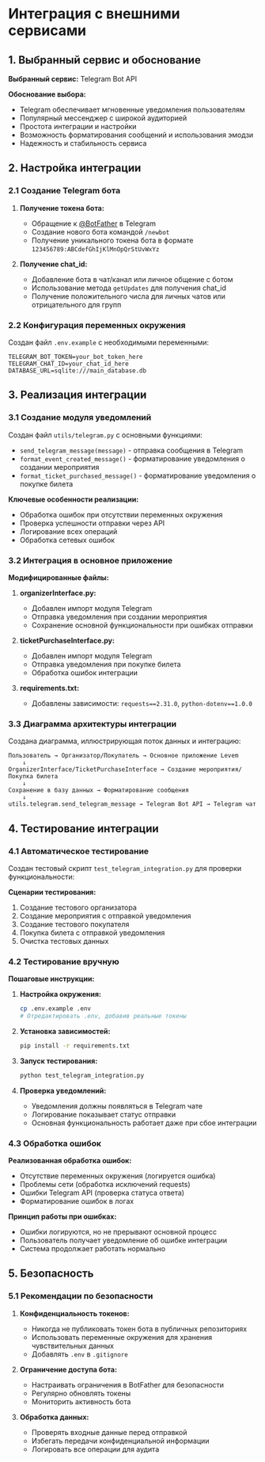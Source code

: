 # Интеграция с внешними сервисами

## 1. Выбранный сервис и обоснование

**Выбранный сервис:** Telegram Bot API

**Обоснование выбора:**
- Telegram обеспечивает мгновенные уведомления пользователям
- Популярный мессенджер с широкой аудиторией
- Простота интеграции и настройки
- Возможность форматирования сообщений и использования эмодзи
- Надежность и стабильность сервиса

## 2. Настройка интеграции

### 2.1 Создание Telegram бота

1. **Получение токена бота:**
   - Обращение к [@BotFather](https://t.me/BotFather) в Telegram
   - Создание нового бота командой `/newbot`
   - Получение уникального токена бота в формате `123456789:ABCdefGhIjKlMnOpQrStUvWxYz`

2. **Получение chat_id:**
   - Добавление бота в чат/канал или личное общение с ботом
   - Использование метода `getUpdates` для получения chat_id
   - Получение положительного числа для личных чатов или отрицательного для групп

### 2.2 Конфигурация переменных окружения

Создан файл `.env.example` с необходимыми переменными:

```env
TELEGRAM_BOT_TOKEN=your_bot_token_here
TELEGRAM_CHAT_ID=your_chat_id_here
DATABASE_URL=sqlite:///main_database.db
```

## 3. Реализация интеграции

### 3.1 Создание модуля уведомлений

Создан файл `utils/telegram.py` с основными функциями:

- `send_telegram_message(message)` - отправка сообщения в Telegram
- `format_event_created_message()` - форматирование уведомления о создании мероприятия
- `format_ticket_purchased_message()` - форматирование уведомления о покупке билета

**Ключевые особенности реализации:**
- Обработка ошибок при отсутствии переменных окружения
- Проверка успешности отправки через API
- Логирование всех операций
- Обработка сетевых ошибок

### 3.2 Интеграция в основное приложение

**Модифицированные файлы:**

1. **organizerInterface.py:**
   - Добавлен импорт модуля Telegram
   - Отправка уведомления при создании мероприятия
   - Сохранение основной функциональности при ошибках отправки

2. **ticketPurchaseInterface.py:**
   - Добавлен импорт модуля Telegram
   - Отправка уведомления при покупке билета
   - Обработка ошибок интеграции

3. **requirements.txt:**
   - Добавлены зависимости: `requests==2.31.0`, `python-dotenv==1.0.0`

### 3.3 Диаграмма архитектуры интеграции

Создана диаграмма, иллюстрирующая поток данных и интеграцию:

```
Пользователь → Организатор/Покупатель → Основное приложение Levem
    ↓
OrganizerInterface/TicketPurchaseInterface → Создание мероприятия/Покупка билета
    ↓
Сохранение в базу данных → Форматирование сообщения
    ↓
utils.telegram.send_telegram_message → Telegram Bot API → Telegram чат
```

## 4. Тестирование интеграции

### 4.1 Автоматическое тестирование

Создан тестовый скрипт `test_telegram_integration.py` для проверки функциональности:

**Сценарии тестирования:**
1. Создание тестового организатора
2. Создание мероприятия с отправкой уведомления
3. Создание тестового покупателя
4. Покупка билета с отправкой уведомления
5. Очистка тестовых данных

### 4.2 Тестирование вручную

**Пошаговые инструкции:**

1. **Настройка окружения:**
   ```bash
   cp .env.example .env
   # Отредактировать .env, добавив реальные токены
   ```

2. **Установка зависимостей:**
   ```bash
   pip install -r requirements.txt
   ```

3. **Запуск тестирования:**
   ```bash
   python test_telegram_integration.py
   ```

4. **Проверка уведомлений:**
   - Уведомления должны появляться в Telegram чате
   - Логирование показывает статус отправки
   - Основная функциональность работает даже при сбое интеграции

### 4.3 Обработка ошибок

**Реализованная обработка ошибок:**
- Отсутствие переменных окружения (логируется ошибка)
- Проблемы сети (обработка исключений requests)
- Ошибки Telegram API (проверка статуса ответа)
- Форматирование ошибок в логах

**Принцип работы при ошибках:**
- Ошибки логируются, но не прерывают основной процесс
- Пользователь получает уведомление об ошибке интеграции
- Система продолжает работать нормально

## 5. Безопасность

### 5.1 Рекомендации по безопасности

1. **Конфиденциальность токенов:**
   - Никогда не публиковать токен бота в публичных репозиториях
   - Использовать переменные окружения для хранения чувствительных данных
   - Добавлять `.env` в `.gitignore`

2. **Ограничение доступа бота:**
   - Настраивать ограничения в BotFather для безопасности
   - Регулярно обновлять токены
   - Мониторить активность бота

3. **Обработка данных:**
   - Проверять входные данные перед отправкой
   - Избегать передачи конфиденциальной информации
   - Логировать все операции для аудита

